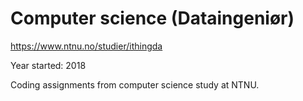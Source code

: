 # Computer science (Dataingeniør)
https://www.ntnu.no/studier/ithingda

Year started: 2018

Coding assignments from computer science study at NTNU.
